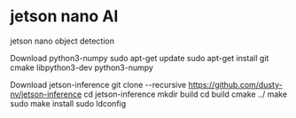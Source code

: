 # jetson nano AI
 jetson nano object detection

Download python3-numpy
sudo apt-get update
sudo apt-get install git cmake libpython3-dev python3-numpy

Download jetson-inference
git clone --recursive https://github.com/dusty-nv/jetson-inference
cd jetson-inference
mkdir build
cd build
cmake ../
make
sudo make install
sudo ldconfig
